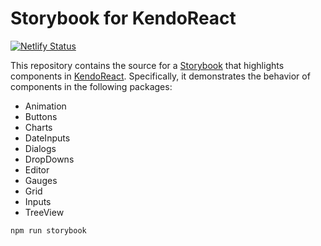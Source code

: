# Storybook for KendoReact

[![Netlify Status](https://api.netlify.com/api/v1/badges/793e6903-c1b5-4e86-8f6f-6a8a35f78028/deploy-status)](https://app.netlify.com/sites/kendoreact-storybook/deploys)

This repository contains the source for a [Storybook](https://storybook.js.org/) that highlights components in [KendoReact](https://www.telerik.com/kendo-react-ui/). Specifically, it demonstrates the behavior of components in the following packages:

* Animation
* Buttons
* Charts
* DateInputs
* Dialogs
* DropDowns
* Editor
* Gauges
* Grid
* Inputs
* TreeView

```shell
npm run storybook
```
